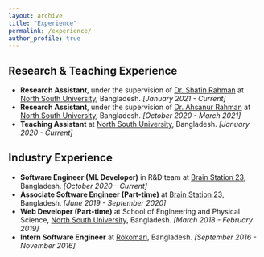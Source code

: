 ```yaml
---
layout: archive
title: "Experience"
permalink: /experience/
author_profile: true
---
```


## Research & Teaching Experience
* **Research Assistant**, under the supervision of [Dr. Shafin Rahman](https://scholar.google.com/citations?user=Pe8C-SUAAAAJ&hl=en) at [North South University](http://www.northsouth.edu/), Bangladesh. _[January 2021 - Current]_
* **Research Assistant**, under the supervision of [Dr. Ahsanur Rahman](https://sites.google.com/site/rahmanmahsanur) at [North South University](http://www.northsouth.edu/), Bangladesh. _[October 2020 - March 2021]_
* **Teaching Assistant** at [North South University](http://www.northsouth.edu/), Bangladesh. _[January 2020 - Current]_


## Industry Experience
* **Software Engineer (ML Developer)** in R&D team at [Brain Station 23](https://brainstation-23.com/), Bangladesh. _[October 2020 - Current]_
* **Associate Software Engineer (Part-time)** at [Brain Station 23](https://brainstation-23.com/), Bangladesh. _[June 2019 - September 2020]_
* **Web Developer (Part-time)** at School of Engineering and Physical Science, [North South University](http://www.northsouth.edu/), Bangladesh. _[March 2018 - February 2019]_
* **Intern Software Engineer** at [Rokomari](https://www.rokomari.com/), Bangladesh. _[September 2016 - November 2016]_